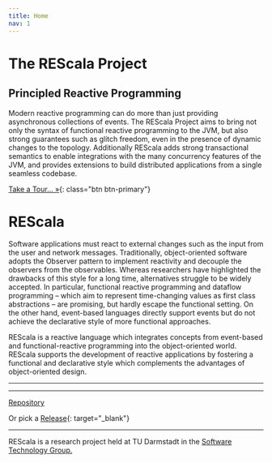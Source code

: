 ```yaml
---
title: Home
nav: 1
---
```


# The REScala Project


## Principled Reactive Programming

<!-- {% include slideshow.html %} -->

Modern reactive programming can do more than just providing asynchronous collections of events.
The REScala Project aims to bring not only the syntax of functional reactive programming to the JVM,
but also strong guarantees such as glitch freedom, even in the presence of dynamic changes to the topology.
Additionally REScala adds strong transactional semantics to enable integrations with the many concurrency features of the JVM,
and provides extensions to build distributed applications from a single seamless codebase.

[Take a Tour... &raquo;](./rescala/gettingstarted/){: class="btn btn-primary"}

# REScala
Software applications must react to external changes such as the input from the user and network messages.
Traditionally, object-oriented software adopts the Observer pattern to implement reactivity and decouple the observers from the observables.
Whereas researchers have highlighted the drawbacks of this style for a long time, alternatives struggle to be widely accepted.
In particular, functional reactive programming and dataflow programming – which aim to represent time-changing values as first class abstractions – are promising,
but hardly escape the functional setting. On the other hand, event-based languages directly support events but do not achieve the declarative style of more functional approaches.


REScala is a reactive language which integrates concepts from event-based and functional-reactive programming into the object-oriented world.
REScala supports the development of reactive applications by fostering a functional and declarative style which complements the advantages of object-oriented design.


---

<!-- ## Box1
{: class="info-box"}
Some Description about that Box

## Long-Title-Box3
{: class="info-box"}
Lorem Ipsum yadda yadda yadda

## Box3
{: class="info-box"}
Lorem Ipsum yadda yadda yadda

## Box4
{: class="info-box"}
Lorem Ipsum yadda yadda yadda in dubio pro reo Caesar venit laudatio intervenit -->


---
<!-- <a class="github-button" href="https://github.com/guidosalva/REScala/archive/master.zip" data-style="mega" aria-label="Download guidosalva/REScala on GitHub">Download</a> -->

<a class="github-button" href="https://github.com/guidosalva/REScala/" data-style="mega" aria-label="Visit guidosalva/REScala on GitHub">Repository</a>

Or pick a [Release](https://github.com/guidosalva/REScala/releases){: target="_blank"}

---
REScala is a research project held at TU Darmstadt in the
[Software Technology Group.](http://www.stg.tu-darmstadt.de/)
